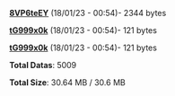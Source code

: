[**8VP6teEY**](/data/8VP6teEY.txt) (18/01/23 - 00:54)- 2344 bytes

[**tG999x0k**](/data/tG999x0k.txt) (18/01/23 - 00:54)- 121 bytes

[**tG999x0k**](/data/tG999x0k.txt) (18/01/23 - 00:54)- 121 bytes

**Total Datas**: 5009

**Total Size**: 30.64 MB / 30.6 MB